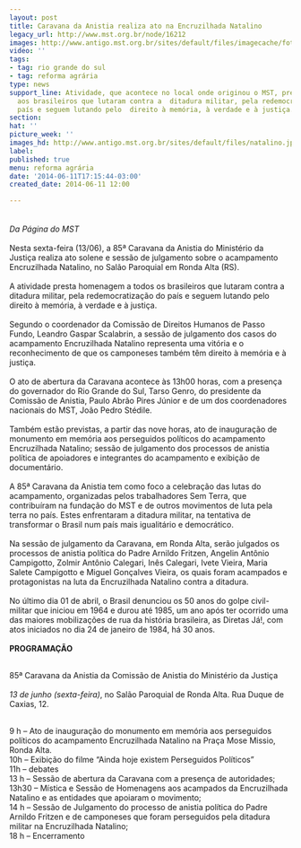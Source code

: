 ```yaml
---
layout: post
title: Caravana da Anistia realiza ato na Encruzilhada Natalino
legacy_url: http://www.mst.org.br/node/16212
images: http://www.antigo.mst.org.br/sites/default/files/imagecache/foto_destaque/natalino.jpg
video: ''
tags:
- tag: rio grande do sul
- tag: reforma agrária
type: news
support_line: Atividade, que acontece no local onde originou o MST, presta homenagem
  aos brasileiros que lutaram contra a  ditadura militar, pela redemocratização do
  país e seguem lutando pelo  direito à memória, à verdade e à justiça.
section: 
hat: ''
picture_week: ''
images_hd: http://www.antigo.mst.org.br/sites/default/files/natalino.jpg
label: 
published: true
menu: reforma agrária
date: '2014-06-11T17:15:44-03:00'
created_date: 2014-06-11 12:00

---
```

<p><img style="margin: 10px;" src="http://www.antigo.mst.org.br/sites/default/files/Foto%202%20-%20festa%20vitoria.jpg" alt=""><br><em>Da Página do MST<br></em><br>Nesta sexta-feira (13/06), a 85ª Caravana da Anistia do Ministério da Justiça realiza ato solene e sessão de julgamento sobre o acampamento Encruzilhada Natalino, no Salão Paroquial em Ronda Alta (RS).<br><br>A atividade presta homenagem a todos os brasileiros que lutaram contra a ditadura militar, pela redemocratização do país e seguem lutando pelo direito à memória, à verdade e à justiça.<br><br>Segundo o coordenador da Comissão de Direitos Humanos de Passo Fundo, Leandro Gaspar Scalabrin, a sessão de julgamento dos casos do acampamento Encruzilhada Natalino representa uma vitória e o reconhecimento de que os camponeses também têm direito à memória e à justiça. <br><br>O ato de abertura da Caravana acontece às 13h00 horas, com a presença do governador do Rio Grande do Sul, Tarso Genro, do presidente da Comissão de Anistia, Paulo Abrão Pires Júnior e de um dos coordenadores nacionais do MST, João Pedro Stédile.<br><br>Também estão previstas, a partir das nove horas, ato de inauguração de monumento em memória aos perseguidos políticos do acampamento Encruzilhada Natalino; sessão de julgamento dos processos de anistia política de apoiadores e integrantes do acampamento e exibição de documentário.<br><br>A 85ª Caravana da Anistia tem como foco a celebração das lutas do acampamento, organizadas pelos trabalhadores Sem Terra, que contribuíram na fundação do MST e de outros movimentos de luta pela terra no país. Estes enfrentaram a ditadura militar, na tentativa de transformar o Brasil num país mais igualitário e democrático.<br><br>Na sessão de julgamento da Caravana, em Ronda Alta, serão julgados os processos de anistia política do Padre Arnildo Fritzen, Angelin Antônio Campigotto, Zolmir Antônio Calegari, Inês Calegari, Ivete Vieira, Maria Salete Campigotto e Miguel Gonçalves Vieira, os quais foram acampados e protagonistas na luta da Encruzilhada Natalino contra a ditadura. <br><br>No último dia 01 de abril, o Brasil denunciou os 50 anos do golpe civil-militar que iniciou em 1964 e durou até 1985, um ano após ter ocorrido uma das maiores mobilizações de rua da história brasileira, as Diretas Já!, com atos iniciados no dia 24 de janeiro de 1984, há 30 anos. <br><br><strong>PROGRAMAÇÃO</strong></p><p><br>85ª Caravana da Anistia da Comissão de Anistia do Ministério da Justiça<br><br><em>13 de junho (sexta-feira)</em>, no Salão Paroquial de Ronda Alta. Rua Duque de Caxias, 12.</p><p><br>9 h – Ato de inauguração do monumento em memória aos perseguidos políticos do acampamento Encruzilhada Natalino na Praça Mose Missio, Ronda Alta.<br>10h – Exibição do filme “Ainda hoje existem Perseguidos Políticos” <br>11h – debates<br>13 h – Sessão de abertura da Caravana com a presença de autoridades;<br>13h30 – Mística e Sessão de Homenagens aos acampados da Encruzilhada Natalino e as entidades que apoiaram o movimento;<br>14 h – Sessão de Julgamento do processo de anistia política do Padre Arnildo Fritzen e de camponeses que foram perseguidos pela ditadura militar na Encruzilhada Natalino;<br>18 h – Encerramento<br><br>&nbsp;</p>
